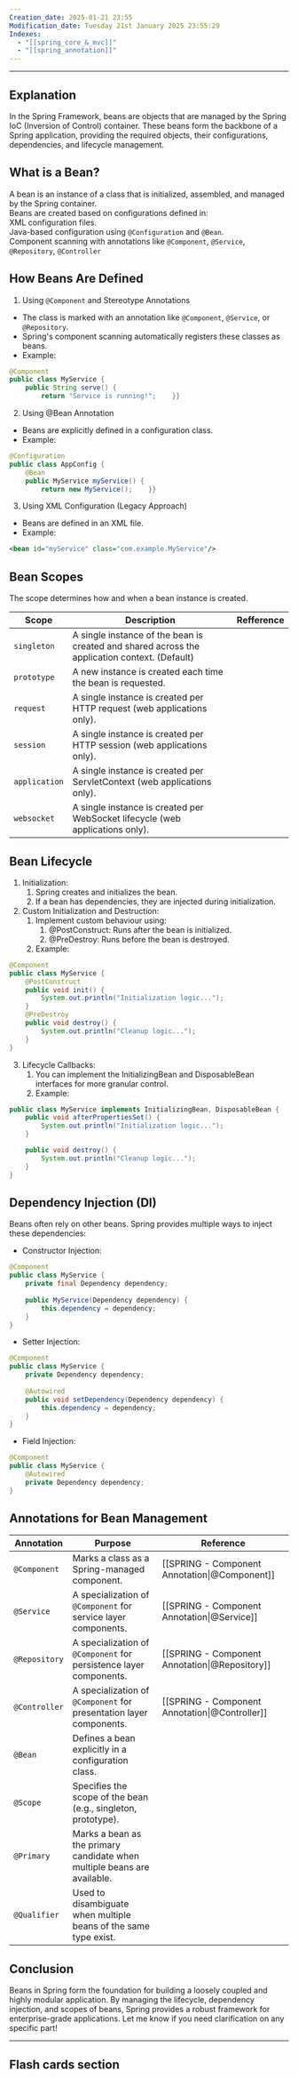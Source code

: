 ```yaml
---
Creation_date: 2025-01-21 23:55
Modification_date: Tuesday 21st January 2025 23:55:29
Indexes:
  - "[[spring_core_&_mvc]]"
  - "[[spring_annotation]]"
---
```


----

## Explanation  
  
In the Spring Framework, beans are objects that are managed by the Spring IoC (Inversion of Control) container. These beans form the backbone of a Spring application, providing the required objects, their configurations, dependencies, and lifecycle management.  
  
## What is a Bean?  
A bean is an instance of a class that is initialized, assembled, and managed by the Spring container.  
Beans are created based on configurations defined in:  
XML configuration files.  
Java-based configuration using `@Configuration` and `@Bean`.  
Component scanning with annotations like `@Component`, `@Service`, `@Repository`, `@Controller`  
  
## How Beans Are Defined  
1. Using `@Component` and Stereotype Annotations  
- The class is marked with an annotation like `@Component`, `@Service`, or `@Repository`.  
- Spring's component scanning automatically registers these classes as beans.  
- Example:  
```java  
@Component  
public class MyService {  
    public String serve() {  
        return "Service is running!";    }}  
```  
2. Using @Bean Annotation  
- Beans are explicitly defined in a configuration class.  
- Example:  
```java  
@Configuration  
public class AppConfig {  
    @Bean  
    public MyService myService() {  
        return new MyService();    }}  
```  
3. Using XML Configuration (Legacy Approach)  
- Beans are defined in an XML file.  
- Example:  
```xml  
<bean id="myService" class="com.example.MyService"/>  
```  
  
## Bean Scopes  
The scope determines how and when a bean instance is created.  
  
| **Scope**     | **Description**                                                                               | Refference |
| ------------- | --------------------------------------------------------------------------------------------- | ---------- |
| `singleton`   | A single instance of the bean is created and shared across the application context. (Default) |            |
| `prototype`   | A new instance is created each time the bean is requested.                                    |            |
| `request`     | A single instance is created per HTTP request (web applications only).                        |            |
| `session`     | A single instance is created per HTTP session (web applications only).                        |            |
| `application` | A single instance is created per ServletContext (web applications only).                      |            |
| `websocket`   | A single instance is created per WebSocket lifecycle (web applications only).                 |            |
  
## Bean Lifecycle  
1. Initialization:  
   1. Spring creates and initializes the bean.   
   2. If a bean has dependencies, they are injected during initialization.  
2. Custom Initialization and Destruction:  
   1. Implement custom behaviour using:  
      1. @PostConstruct: Runs after the bean is initialized.   
      2. @PreDestroy: Runs before the bean is destroyed.   
   2. Example:  
```java  
@Component  
public class MyService {  
    @PostConstruct  
    public void init() {  
        System.out.println("Initialization logic...");  
    }    
    @PreDestroy  
    public void destroy() {  
        System.out.println("Cleanup logic...");  
    }
}  
```  
3. Lifecycle Callbacks:  
   1. You can implement the InitializingBean and DisposableBean interfaces for more granular control.   
   2. Example:  
```java  
public class MyService implements InitializingBean, DisposableBean {
    public void afterPropertiesSet() {
        System.out.println("Initialization logic...");
    }

    public void destroy() {
        System.out.println("Cleanup logic...");
    }
}
```  
## Dependency Injection (DI)  
Beans often rely on other beans. Spring provides multiple ways to inject these dependencies:  
  
- Constructor Injection:  
```java  
@Component  
public class MyService {  
    private final Dependency dependency;  
  
    public MyService(Dependency dependency) {  
        this.dependency = dependency;    
    }
}  
```  
- Setter Injection:  
```java  
@Component  
public class MyService {  
    private Dependency dependency;  
  
    @Autowired  
    public void setDependency(Dependency dependency) {  
        this.dependency = dependency;
    }
}  
```  
- Field Injection:  
```java  
@Component  
public class MyService {  
    @Autowired  
    private Dependency dependency;  
}  
```  
  
## Annotations for Bean Management  
| Annotation    | Purpose                                                                  | Reference                                      |
| ------------- | ------------------------------------------------------------------------ | ---------------------------------------------- |
| `@Component`  | Marks a class as a Spring-managed component.                             | [[SPRING - Component Annotation\|@Component]]  |
| `@Service`    | A specialization of `@Component` for service layer components.           | [[SPRING - Component Annotation\|@Service]]    |
| `@Repository` | A specialization of `@Component` for persistence layer components.       | [[SPRING - Component Annotation\|@Repository]] |
| `@Controller` | A specialization of `@Component` for presentation layer components.      | [[SPRING - Component Annotation\|@Controller]] |
| `@Bean`       | Defines a bean explicitly in a configuration class.                      |                                                |
| `@Scope`      | Specifies the scope of the bean (e.g., singleton, prototype).            |                                                |
| `@Primary`    | Marks a bean as the primary candidate when multiple beans are available. |                                                |
| `@Qualifier`  | Used to disambiguate when multiple beans of the same type exist.         |                                                |
  
## Conclusion  
Beans in Spring form the foundation for building a loosely coupled and highly modular application. By managing the lifecycle, dependency injection, and scopes of beans, Spring provides a robust framework for enterprise-grade applications. Let me know if you need clarification on any specific part!



















---
## Flash cards section
